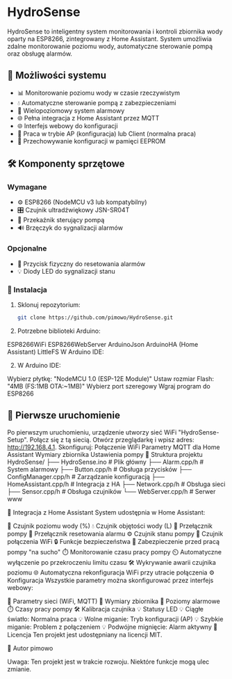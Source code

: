 # HydroSense

HydroSense to inteligentny system monitorowania i kontroli zbiornika wody oparty na ESP8266, zintegrowany z Home Assistant. System umożliwia zdalne monitorowanie poziomu wody, automatyczne sterowanie pompą oraz obsługę alarmów.

## 🌟 Możliwości systemu

- 📊 Monitorowanie poziomu wody w czasie rzeczywistym
- 💧 Automatyczne sterowanie pompą z zabezpieczeniami
- 🚨 Wielopoziomowy system alarmowy
- 🌐 Pełna integracja z Home Assistant przez MQTT
- 🌐 Interfejs webowy do konfiguracji
- 📶 Praca w trybie AP (konfiguracja) lub Client (normalna praca)
- 💾 Przechowywanie konfiguracji w pamięci EEPROM

## 🛠️ Komponenty sprzętowe

### Wymagane

- ⚙️ ESP8266 (NodeMCU v3 lub kompatybilny)
- 🎛️ Czujnik ultradźwiękowy JSN-SR04T
- 🔌 Przekaźnik sterujący pompą
- 🔊 Brzęczyk do sygnalizacji alarmów

### Opcjonalne

- 🔘 Przycisk fizyczny do resetowania alarmów
- 💡 Diody LED do sygnalizacji stanu

### 🚀 Instalacja

1. Sklonuj repozytorium:

   ```bash
   git clone https://github.com/pimowo/HydroSense.git

1. Potrzebne biblioteki Arduino:

ESP8266WiFi
ESP8266WebServer
ArduinoJson
ArduinoHA (Home Assistant)
LittleFS
W Arduino IDE:

2. W Arduino IDE:

Wybierz płytkę: "NodeMCU 1.0 (ESP-12E Module)"
Ustaw rozmiar Flash: "4MB (FS:1MB OTA:~1MB)"
Wybierz port szeregowy
Wgraj program do ESP8266

## 🏁 Pierwsze uruchomienie
Po pierwszym uruchomieniu, urządzenie utworzy sieć WiFi "HydroSense-Setup".
Połącz się z tą siecią.
Otwórz przeglądarkę i wpisz adres: http://192.168.4.1.
Skonfiguruj:
Połączenie WiFi
Parametry MQTT dla Home Assistant
Wymiary zbiornika
Ustawienia pompy
📂 Struktura projektu
HydroSense/
├── HydroSense.ino # Plik główny
├── Alarm.cpp/h # System alarmowy
├── Button.cpp/h # Obsługa przycisków
├── ConfigManager.cpp/h # Zarządzanie konfiguracją
├── HomeAssistant.cpp/h # Integracja z HA
├── Network.cpp/h # Obsługa sieci
├── Sensor.cpp/h # Obsługa czujników
└── WebServer.cpp/h # Serwer www

🏡 Integracja z Home Assistant
System udostępnia w Home Assistant:

🌊 Czujnik poziomu wody (%)
💧 Czujnik objętości wody (L)
🔌 Przełącznik pompy
🚨 Przełącznik resetowania alarmu
⚙️ Czujnik stanu pompy
📶 Czujnik połączenia WiFi
🔒 Funkcje bezpieczeństwa
🚱 Zabezpieczenie przed pracą pompy "na sucho"
⏱️ Monitorowanie czasu pracy pompy
⏲️ Automatyczne wyłączenie po przekroczeniu limitu czasu
🛠️ Wykrywanie awarii czujnika poziomu
🌐 Automatyczna rekonfiguracja WiFi przy utracie połączenia
⚙️ Konfiguracja
Wszystkie parametry można skonfigurować przez interfejs webowy:

📶 Parametry sieci (WiFi, MQTT)
📏 Wymiary zbiornika
🚨 Poziomy alarmowe
⏱️ Czasy pracy pompy
🛠️ Kalibracja czujnika
💡 Statusy LED
💡 Ciągłe światło: Normalna praca
💡 Wolne miganie: Tryb konfiguracji (AP)
💡 Szybkie miganie: Problem z połączeniem
💡 Podwójne mignięcie: Alarm aktywny
📜 Licencja
Ten projekt jest udostępniany na licencji MIT.

👤 Autor
pimowo

Uwaga: Ten projekt jest w trakcie rozwoju. Niektóre funkcje mogą ulec zmianie.
